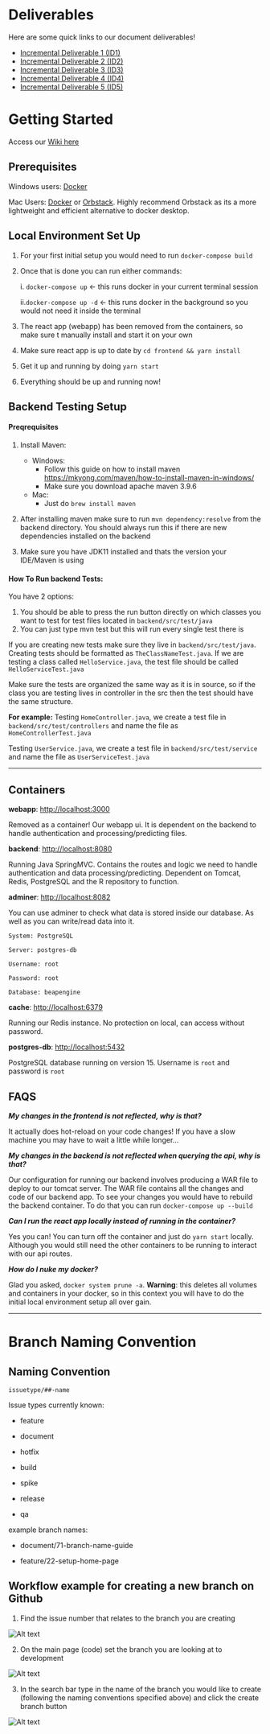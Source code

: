 # Deliverables

Here are some quick links to our document deliverables!

- [Incremental Deliverable 1 (ID1)](/documents/ID1)
- [Incremental Deliverable 2 (ID2)](/documents/ID2)
- [Incremental Deliverable 3 (ID3)](/documents/ID3)
- [Incremental Deliverable 4 (ID4)](/documents/ID4)
- [Incremental Deliverable 5 (ID5)](/documents/ID5)

# Getting Started

Access our [Wiki here](https://github.com/UniversityOfSaskatchewanCMPT371/term-project-2024-team-3/wiki)

## Prerequisites

Windows users: [Docker](https://docs.docker.com/desktop/install/windows-install/)

Mac Users: [Docker](https://docs.docker.com/desktop/install/mac-install/) or [Orbstack](https://orbstack.dev/download). Highly recommend Orbstack as its a more lightweight and efficient alternative to docker desktop.

## Local Environment Set Up

1. For your first initial setup you would need to run `docker-compose build`

2. Once that is done you can run either commands:

   i. `docker-compose up` <- this runs docker in your current terminal session

   ii.`docker-compose up -d` <- this runs docker in the background so you would not need it inside the terminal

3. The react app (webapp) has been removed from the containers, so make sure t manually install and start it on your own
4. Make sure react app is up to date by `cd frontend && yarn install`
5. Get it up and running by doing `yarn start`
6. Everything should be up and running now!

## Backend Testing Setup

#### Preqrequisites

1. Install Maven:

   - Windows:
     - Follow this guide on how to install maven https://mkyong.com/maven/how-to-install-maven-in-windows/
     - Make sure you download apache maven 3.9.6
   - Mac:
     - Just do `brew install maven`

2. After installing maven make sure to run `mvn dependency:resolve` from the backend directory. You should always run this if there are new dependencies installed on the backend

3. Make sure you have JDK11 installed and thats the version your IDE/Maven is using

#### How To Run backend Tests:

You have 2 options:

1. You should be able to press the run button directly on which classes you want to test for test files located in `backend/src/test/java`
2. You can just type mvn test but this will run every single test there is

If you are creating new tests make sure they live in `backend/src/test/java`. Creating tests should be formatted as `TheClassNameTest.java`. If we are testing a class called `HelloService.java`, the test file should be called `HelloServiceTest.java`

Make sure the tests are organized the same way as it is in source, so if the class you are testing lives in controller in the src then the test should have the same structure.

**For example:**
Testing `HomeController.java`, we create a test file in `backend/src/test/controllers` and name the file as `HomeControllerTest.java`

Testing `UserService.java`, we create a test file in `backend/src/test/service` and name the file as `UserServiceTest.java`

---

## Containers

**webapp**: [http://localhost:3000](http://localhost:3000/)

Removed as a container! Our webapp ui. It is dependent on the backend to handle authentication and processing/predicting files.

**backend**: [http://localhost:8080](http://localhost:8080/)

Running Java SpringMVC. Contains the routes and logic we need to handle authentication and data processing/predicting. Dependent on Tomcat, Redis, PostgreSQL and the R repository to function.

**adminer**: [http://localhost:8082](http://localhost:8082/)

You can use adminer to check what data is stored inside our database. As well as you can write/read data into it.

```
System: PostgreSQL

Server: postgres-db

Username: root

Password: root

Database: beapengine
```

**cache**: [http://localhost:6379](http://localhost:6379/)

Running our Redis instance. No protection on local, can access without password.

**postgres-db**: [http://localhost:5432](http://localhost:5432/)

PostgreSQL database running on version 15. Username is `root` and password is `root`

## FAQS

**_My changes in the frontend is not reflected, why is that?_**

It actually does hot-reload on your code changes! If you have a slow machine you may have to wait a little while longer...

**_My changes in the backend is not reflected when querying the api, why is that?_**

Our configuration for running our backend involves producing a WAR file to deploy to our tomcat server. The WAR file contains all the changes and code of our backend app. To see your changes you would have to rebuild the backend container. To do that you can run `docker-compose up --build`

**_Can I run the react app locally instead of running in the container?_**

Yes you can! You can turn off the container and just do `yarn start` locally. Although you would still need the other containers to be running to interact with our api routes.

**_How do I nuke my docker?_**

Glad you asked, `docker system prune -a`. **Warning**: this deletes all volumes and containers in your docker, so in this context you will have to do the initial local environment setup all over gain.

---

# Branch Naming Convention

## Naming Convention

`issuetype/##-name`

Issue types currently known:

- feature

- document

- hotfix

- build

- spike

- release

- qa

example branch names:

- document/71-branch-name-guide

- feature/22-setup-home-page

## Workflow example for creating a new branch on Github

1. Find the issue number that relates to the branch you are creating

![Alt text](/documents/assets/image.png)

2. On the main page (code) set the branch you are looking at to development

![Alt text](/documents/assets/image-1.png)

3. In the search bar type in the name of the branch you would like to create (following the naming conventions specified above) and click the create branch button

![Alt text](/documents/assets/image-2.png)
